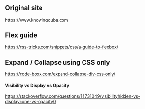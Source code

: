 ## Original site

https://www.knowingcuba.com

## Flex guide

https://css-tricks.com/snippets/css/a-guide-to-flexbox/

## Expand / Collapse using CSS only

https://code-boxx.com/expand-collapse-div-css-only/

#### Visibility vs Display vs Opacity

https://stackoverflow.com/questions/14731049/visibilityhidden-vs-displaynone-vs-opacity0
